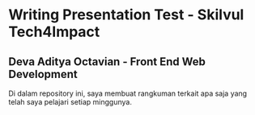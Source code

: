 # Writing Presentation Test - Skilvul Tech4Impact 

## Deva Aditya Octavian - Front End Web Development

Di dalam repository ini, saya membuat rangkuman terkait apa saja yang telah saya pelajari setiap minggunya.